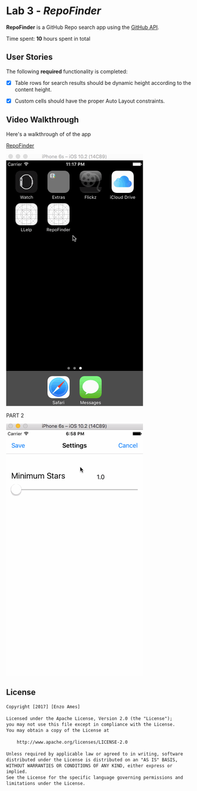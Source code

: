 # Lab 3 - *RepoFinder*

**RepoFinder** is a GitHub Repo search app using the [GitHub API](https://developer.github.com/v3/search/#search-repositories).

Time spent: **10** hours spent in total

## User Stories

The following **required** functionality is completed:

- [x] Table rows for search results should be dynamic height according to the content height.
- [x] Custom cells should have the proper Auto Layout constraints.


## Video Walkthrough

Here's a walkthrough of of the app

[RepoFinder](https://github.com/enzoames/RepoFinder/blob/master/RepoFinder/RepoFinder.gif)

![Alt text](https://github.com/enzoames/RepoFinder/blob/master/RepoFinder/RepoFinder.gif)

PART 2

![Alt text](https://github.com/enzoames/RepoFinder/blob/master/RepoFinder/repoFinder2.gif)




## License

    Copyright [2017] [Enzo Ames]

    Licensed under the Apache License, Version 2.0 (the "License");
    you may not use this file except in compliance with the License.
    You may obtain a copy of the License at

        http://www.apache.org/licenses/LICENSE-2.0

    Unless required by applicable law or agreed to in writing, software
    distributed under the License is distributed on an "AS IS" BASIS,
    WITHOUT WARRANTIES OR CONDITIONS OF ANY KIND, either express or implied.
    See the License for the specific language governing permissions and
    limitations under the License.
